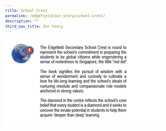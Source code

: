 ```yaml
---
title: School Crest
permalink: /edgefield/our-story/school-crest/
description: ""
third_nav_title: Our Story
---
```

![](/images/Sch%20Crest.jpg)